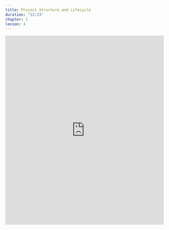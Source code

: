 ```yaml
---
title: Project Structure and Lifecycle
duration: "12:23"
chapter: 1
lesson: 4
---
```


<iframe width="100%" height="600" src="https://www.youtube.com/embed/esexmp4482U" title="YouTube video player" frameborder="0" allow="accelerometer; autoplay; clipboard-write; encrypted-media; gyroscope; picture-in-picture; web-share" allowfullscreen></iframe>